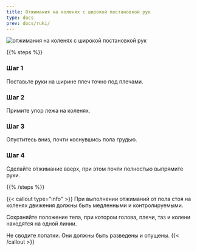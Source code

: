 ```yaml
---
title: Отжимания на коленях с широкой постановкой рук
type: docs
prev: docs/ruki/
---
```

![отжимания на коленях с широкой постановкой рук](https://github.com/user-attachments/assets/8e1bcb6c-4a90-4a14-9fa4-513218cc6da1)


{{% steps %}}

### Шаг 1
Поставьте руки на ширине плеч точно под плечами.

### Шаг 2
Примите упор лежа на коленях.

### Шаг 3
Опуститесь вниз, почти коснувшись пола грудью.

### Шаг 4
Сделайте отжимание вверх, при этом почти полностью выпрямите руки.

{{% /steps %}}

{{< callout type="info" >}}
При выполнении отжиманий от пола стоя на коленях движения должны быть медленными и контролируемыми.

Сохраняйте положение тела, при котором голова, плечи, таз и колени находятся на одной линии.

Не сводите лопатки. Они должны быть разведены и опущены.
{{< /callout >}}
